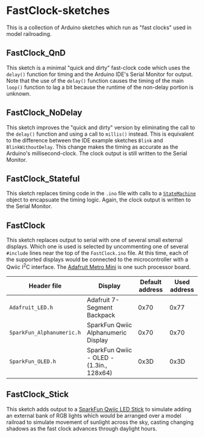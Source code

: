 # FastClock-sketches

This is a collection of Arduino sketches which run as "fast clocks" used in model railroading.

## FastClock_QnD

This sketch is a minimal "quick and dirty" fast-clock code which uses the `delay()` function for timing and the Arduino IDE's Serial Monitor for output.  Note that the use of the `delay()` function causes the timing of the main `loop()` function to lag a bit because the runtime of the non-delay portion is unknown.

## FastClock_NoDelay

This sketch improves the "quick and dirty" version by eliminating the call to the `delay()` function and using a call to `millis()` instead.  This is equivalent to the difference between the IDE example sketches `Blink` and `BlinkWithoutDelay`.  This change makes the timing as accurate as the Arduino's millisecond-clock.  The clock output is still written to the Serial Monitor.

## FastClock_Stateful

This sketch replaces timing code in the `.ino` file with calls to a [`StateMachine`](https://github.com/twrackers/StateMachine-library) object to encapsuate the timing logic.  Again, the clock output is written to the Serial Monitor.

## FastClock

This sketch replaces output to serial with one of several small external displays.  Which one is used is selected by uncommenting one of several `#include` lines near the top of the `FastClock.ino` file.  At this time, each of the supported displays would be connected to the microcontroller with a Qwiic I<sup>2</sup>C interface.  The [Adafruit Metro Mini](https://www.adafruit.com/product/2590) is one such processor board.

| Header file | Display | Default address | Used address |
| ----------- | ------- | ------- | ------- |
| `Adafruit_LED.h` | Adafruit 7-Segment Backpack | 0x70 | 0x77 |
| `SparkFun_Alphanumeric.h` | SparkFun Qwiic Alphanumeric Display | 0x70 | 0x70 |
| `SparkFun_OLED.h` | SparkFun Qwiic - OLED - (1.3in., 128x64) | 0x3D | 0x3D |

## FastClock_Stick

This sketch adds output to a [SparkFun Qwiic LED Stick](https://www.sparkfun.com/products/18354) to simulate adding an external bank of RGB lights which would be arranged over a model railroad to simulate movement of sunlight across the sky, casting changing shadows as the fast clock advances through daylight hours.
